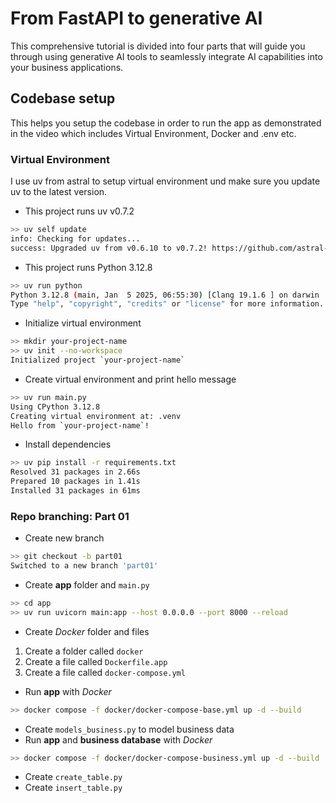 # From FastAPI to generative AI
This comprehensive tutorial is divided into four parts that will guide you through using generative AI tools to seamlessly integrate AI capabilities into your business applications.

## Codebase setup
This helps you setup the codebase in order to run the app as demonstrated in the video which includes Virtual Environment, Docker and .env etc.

### Virtual Environment
I use uv from astral to setup virtual environment und make sure you update uv to the latest version. 

- This project runs uv v0.7.2
```bash
>> uv self update
info: Checking for updates...
success: Upgraded uv from v0.6.10 to v0.7.2! https://github.com/astral-sh/uv/releases/tag/0.7.2
```

- This project runs Python 3.12.8
```bash
>> uv run python
Python 3.12.8 (main, Jan  5 2025, 06:55:30) [Clang 19.1.6 ] on darwin
Type "help", "copyright", "credits" or "license" for more information.
```

- Initialize virtual environment
```bash
>> mkdir your-project-name
>> uv init --no-workspace
Initialized project `your-project-name`
```

- Create virtual environment and print hello message
```bash
>> uv run main.py
Using CPython 3.12.8
Creating virtual environment at: .venv
Hello from `your-project-name`!
```

- Install dependencies
```bash
>> uv pip install -r requirements.txt
Resolved 31 packages in 2.66s
Prepared 10 packages in 1.41s
Installed 31 packages in 61ms
```

### Repo branching: Part 01
- Create new branch
```bash
>> git checkout -b part01
Switched to a new branch 'part01'
```

- Create **app** folder and `main.py`
```bash
>> cd app
>> uv run uvicorn main:app --host 0.0.0.0 --port 8000 --reload
```

- Create *Docker* folder and files
01. Create a folder called `docker`<br>
02. Create a file called `Dockerfile.app`<br>
03. Create a file called `docker-compose.yml`<br>

- Run **app** with *Docker*
```bash
>> docker compose -f docker/docker-compose-base.yml up -d --build
```

- Create `models_business.py` to model business data
- Run **app** and **business database** with *Docker*
```bash
>> docker compose -f docker/docker-compose-business.yml up -d --build
```
- Create `create_table.py`
- Create `insert_table.py`

